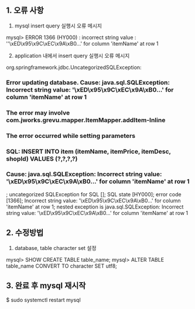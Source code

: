 ﻿
## 1. 오류 사항
1) mysql insert query 실행시 오류 메시지

mysql> ERROR 1366 (HY000) : incorrect string value : ''\xED\x95\x9C\xEC\x9A\xB0...' for column 'itemName' at row 1



2) application 내에서 insert query 실행시 오류 메시지

org.springframework.jdbc.UncategorizedSQLException: 

### Error updating database.  Cause: java.sql.SQLException: Incorrect string value: '\xED\x95\x9C\xEC\x9A\xB0...' for column 'itemName' at row 1

### The error may involve com.jworks.grevu.mapper.ItemMapper.addItem-Inline

### The error occurred while setting parameters

### SQL: INSERT INTO item (itemName, itemPrice, itemDesc, shopId) VALUES (?,?,?,?)

### Cause: java.sql.SQLException: Incorrect string value: '\xED\x95\x9C\xEC\x9A\xB0...' for column 'itemName' at row 1

; uncategorized SQLException for SQL []; SQL state [HY000]; error code [1366]; Incorrect string value: '\xED\x95\x9C\xEC\x9A\xB0...' for column 'itemName' at row 1; nested exception is java.sql.SQLException: Incorrect string value: '\xED\x95\x9C\xEC\x9A\xB0...' for column 'itemName' at row 1

## 2. 수정방법

1) database, table character set 설정

mysql> SHOW CREATE TABLE table_name;
mysql> ALTER TABLE table_name CONVERT TO character SET utf8; 


## 3. 완료 후 mysql 재시작
$ sudo systemctl restart mysql

